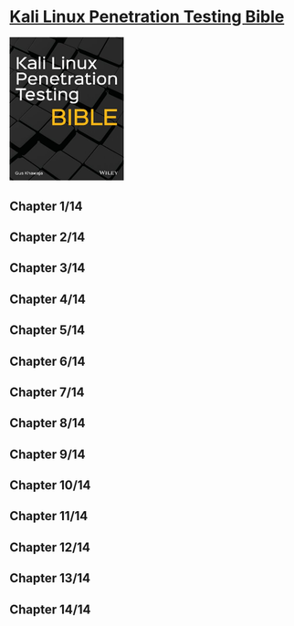 # [Kali Linux Penetration Testing Bible](#)
<img alt="Kali Linux Penetration Testing Bible" src="covers/9781119719083.jpg" width="200"/>

## Chapter 1/14
## Chapter 2/14
## Chapter 3/14
## Chapter 4/14
## Chapter 5/14
## Chapter 6/14


## Chapter 7/14
## Chapter 8/14
## Chapter 9/14
## Chapter 10/14
## Chapter 11/14
## Chapter 12/14
## Chapter 13/14
## Chapter 14/14
